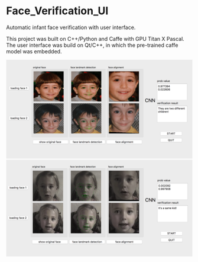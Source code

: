 # Face_Verification_UI

Automatic infant face verification with user interface. 

This project was built on C++/Python and Caffe with GPU Titan X Pascal. The user interface was build on Qt/C++, in which the pre-trained caffe model was embedded.  

![image](https://github.com/ZHHJemotion/Face_Verification_UI/blob/master/gui/User_Interface_result.png)
![image](https://github.com/ZHHJemotion/Face_Verification_UI/blob/master/gui/User_Interface_result_1.png)
